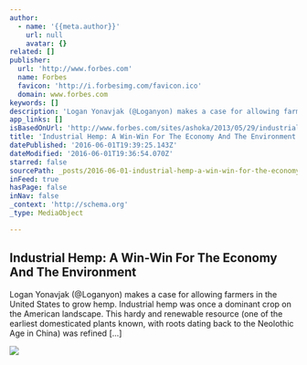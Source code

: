 ```yaml
---
author:
  - name: '{{meta.author}}'
    url: null
    avatar: {}
related: []
publisher:
  url: 'http://www.forbes.com'
  name: Forbes
  favicon: 'http://i.forbesimg.com/favicon.ico'
  domain: www.forbes.com
keywords: []
description: 'Logan Yonavjak (@Loganyon) makes a case for allowing farmers in the United States to grow hemp. Industrial hemp was once a dominant crop on the American landscape. This hardy and renewable resource (one of the earliest domesticated plants known, with roots dating back to the Neolothic Age in China) was refined [...]'
app_links: []
isBasedOnUrl: 'http://www.forbes.com/sites/ashoka/2013/05/29/industrial-hemp-a-win-win-for-the-economy-and-the-environment/#75a4785cdb11'
title: 'Industrial Hemp: A Win-Win For The Economy And The Environment'
datePublished: '2016-06-01T19:39:25.143Z'
dateModified: '2016-06-01T19:36:54.070Z'
starred: false
sourcePath: _posts/2016-06-01-industrial-hemp-a-win-win-for-the-economy-and-the-environme.md
inFeed: true
hasPage: false
inNav: false
_context: 'http://schema.org'
_type: MediaObject

---
```

<article style=""><h1>Industrial Hemp: A Win-Win For The Economy And The Environment</h1><p>Logan Yonavjak (@Loganyon) makes a case for allowing farmers in the United States to grow hemp. Industrial hemp was once a dominant crop on the American landscape. This hardy and renewable resource (one of the earliest domesticated plants known, with roots dating back to the Neolothic Age in China) was refined [...]</p><img src="http://b-i.forbesimg.com/thumbnails/blog_2213/pt_2213_4145_o.jpg?t=1376070321" /></article>